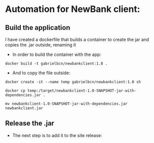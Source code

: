 # Automation for NewBank client:


## Build the application

I have created a dockerfile that builds a container to create the jar and copies the .jar outside, renaming it

* In order to build the container with the app:

`docker build -t gabrielbcn/newbankclient:1.0 .`

* And to copy the file outside:
  
```
docker create -it --name temp gabrielbcn/newbankclient:1.0 sh

docker cp temp:/target/newbankclient-1.0-SNAPSHOT-jar-with-dependencies.jar .

mv newbankclient-1.0-SNAPSHOT-jar-with-dependencies.jar newbankclient.jar
```

## Release the .jar

* The next step is to add it to the site release:

